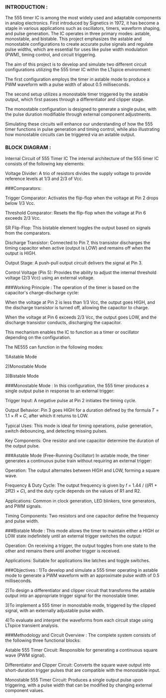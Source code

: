 

### INTRODUCTION :

The 555 timer IC is among the most widely used and adaptable components in analog electronics. First introduced by Signetics in 1972, it has become a staple in various applications such as oscillators, timers, waveform shaping, and pulse generation. The IC operates in three primary modes: astable, monostable, and bistable. This project emphasizes the astable and monostable configurations to create accurate pulse signals and regulate pulse widths, which are essential for uses like pulse width modulation (PWM), timing control, and circuit triggering.

The aim of this project is to develop and simulate two different circuit configurations utilizing the 555 timer IC within the LTspice environment:

The first configuration employs the timer in astable mode to produce a PWM waveform with a pulse width of about 0.5 milliseconds.

The second setup utilizes a monostable timer triggered by the astable output, which first passes through a differentiator and clipper stage.

The monostable configuration is designed to generate a single pulse, with the pulse duration modifiable through external component adjustments.

Simulating these circuits will enhance our understanding of how the 555 timer functions in pulse generation and timing control, while also illustrating how monostable circuits can be triggered via an astable output.

### BLOCK DIAGRAM :


Internal Circuit of 555 Timer IC
The internal architecture of the 555 timer IC consists of the following key elements:

Voltage Divider: A trio of resistors divides the supply voltage to provide reference levels at 1/3 and 2/3 of Vcc.

###Comparators:

Trigger Comparator: Activates the flip-flop when the voltage at Pin 2 drops below 1/3 Vcc.

Threshold Comparator: Resets the flip-flop when the voltage at Pin 6 exceeds 2/3 Vcc.

SR Flip-Flop: This bistable element toggles the output based on signals from the comparators.

Discharge Transistor: Connected to Pin 7, this transistor discharges the timing capacitor when active (output is LOW) and remains off when the output is HIGH.

Output Stage: A push-pull output circuit delivers the signal at Pin 3.

Control Voltage (Pin 5): Provides the ability to adjust the internal threshold voltage (2/3 Vcc) using an external voltage.

###Working Principle :
The operation of the timer is based on the capacitor's charge-discharge cycle:

When the voltage at Pin 2 is less than 1/3 Vcc, the output goes HIGH, and the discharge transistor is turned off, allowing the capacitor to charge.

When the voltage at Pin 6 exceeds 2/3 Vcc, the output goes LOW, and the discharge transistor conducts, discharging the capacitor.

This mechanism enables the IC to function as a timer or oscillator depending on the configuration.

The NE555 can function in the following modes:

1)Astable Mode

2)Monostable Mode

3)Bistable Mode

###Monostable Mode :
In this configuration, the 555 timer produces a single output pulse in response to an external trigger:

Trigger Input: A negative pulse at Pin 2 initiates the timing cycle.

Output Behavior: Pin 3 goes HIGH for a duration defined by the formula 𝑇 = 1.1 × 𝑅 × 𝐶, after which it returns to LOW.

Typical Uses: This mode is ideal for timing operations, pulse generation, switch debouncing, and detecting missing pulses.

Key Components: One resistor and one capacitor determine the duration of the output pulse.

###Astable Mode (Free-Running Oscillator)
In astable mode, the timer generates a continuous pulse train without requiring an external trigger:

Operation: The output alternates between HIGH and LOW, forming a square wave.

Frequency & Duty Cycle: The output frequency is given by 𝑓 = 1.44 / ((𝑅1 + 2𝑅2) × 𝐶), and the duty cycle depends on the values of R1 and R2.

Applications: Common in clock generation, LED blinkers, tone generators, and PWM signals.

Timing Components: Two resistors and one capacitor define the frequency and pulse width.



###Bistable Mode :
This mode allows the timer to maintain either a HIGH or LOW state indefinitely until an external trigger switches the output:

Operation: On receiving a trigger, the output toggles from one state to the other and remains there until another trigger is received.

Applications: Suitable for applications like latches and toggle switches.


###Objectives :
1)To develop and simulate a 555 timer operating in astable mode to generate a PWM waveform with an approximate pulse width of 0.5 milliseconds.

2)To design a differentiator and clipper circuit that transforms the astable output into an appropriate trigger signal for the monostable timer.

3)To implement a 555 timer in monostable mode, triggered by the clipped signal, with an externally adjustable pulse width.

4)To evaluate and interpret the waveforms from each circuit stage using LTspice transient analysis.

###Methodology and Circuit Overview :
The complete system consists of the following three functional blocks:

Astable 555 Timer Circuit: Responsible for generating a continuous square wave (PWM signal).

Differentiator and Clipper Circuit: Converts the square wave output into short-duration trigger pulses that are compatible with the monostable input.

Monostable 555 Timer Circuit: Produces a single output pulse upon triggering, with a pulse width that can be modified by changing external component values.























